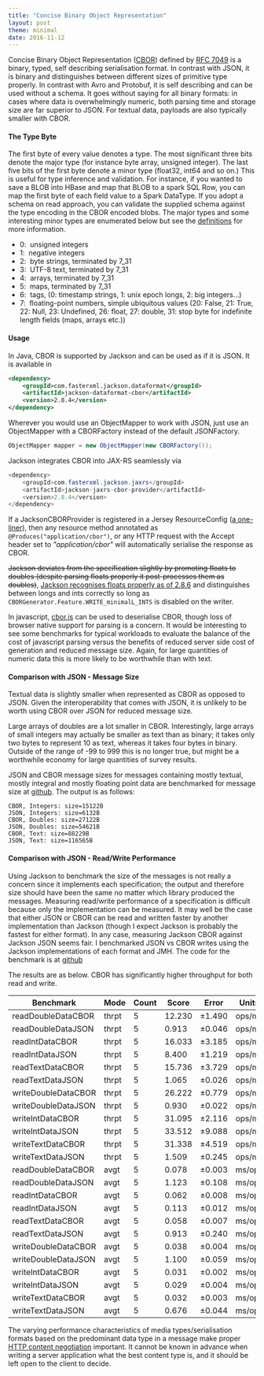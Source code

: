 ```yaml
---
title: "Concise Binary Object Representation"
layout: post
theme: minimal
date: 2016-11-12
---
```


Concise Binary Object Representation ([CBOR]("http://cbor.io/)) defined by [RFC 7049](https://tools.ietf.org/html/rfc7049) is a binary, typed, self describing serialisation format. In contrast with JSON, it is binary and distinguishes between different sizes of primitive type properly. In contrast with Avro and Protobuf, it is self describing and can be used without a schema. It goes without saying for all binary formats: in cases where data is overwhelmingly numeric, both parsing time and storage size are far superior to JSON. For textual data, payloads are also typically smaller with CBOR.

#### The Type Byte
The first byte of every value denotes a type. The most significant three bits denote the major type (for instance byte array, unsigned integer). The last five bits of the first byte denote a minor type (float32, int64 and so on.) This is useful for type inference and validation. For instance, if you wanted to save a BLOB into HBase and map that BLOB to a spark SQL Row, you can map the first byte of each field value to a Spark DataType. If you adopt a schema on read approach, you can validate the supplied schema against the type encoding in the CBOR encoded blobs. The major types and some interesting minor types are enumerated below but see the [definitions](https://tools.ietf.org/html/rfc7049#section-2.1) for more information.

- 0:  unsigned integers
- 1:  negative integers
- 2:  byte strings, terminated by 7_31
- 3:  UTF-8 text, terminated by 7_31
- 4:  arrays, terminated by 7_31
- 5:  maps, terminated by 7_31
- 6:  tags, (0: timestamp strings, 1: unix epoch longs, 2: big integers...)
- 7:  floating-point numbers, simple ubiquitous values (20: False, 21: True, 22: Null, 23: Undefined, 26: float, 27: double, 31: stop byte for indefinite length fields (maps, arrays etc.))
#### Usage

In Java, CBOR is supported by Jackson and can be used as if it is JSON. It is available in

```xml
<dependency>
    <groupId>com.fasterxml.jackson.dataformat</groupId>
    <artifactId>jackson-dataformat-cbor</artifactId>
    <version>2.8.4</version>
</dependency>
```

Wherever you would use an ObjectMapper to work with JSON, just use an ObjectMapper with a CBORFactory instead of the default JSONFactory.

```java
ObjectMapper mapper = new ObjectMapper(new CBORFactory());
```

Jackson integrates CBOR into JAX-RS seamlessly via

```java
<dependency>
    <groupId>com.fasterxml.jackson.jaxrs</groupId>
    <artifactId>jackson-jaxrs-cbor-provider</artifactId>
    <version>2.8.4</version>
</dependency>
```

If a JacksonCBORProvider is registered in a Jersey ResourceConfig ([a one-liner](https://richardstartin.github.io/posts/http-content-negotiation)), then any resource method annotated as `@Produces("application/cbor")`, or any HTTP request with the Accept header set to _"application/cbor"_ will automatically serialise the response as CBOR.

~~Jackson deviates from the specification slightly by promoting floats to doubles (despite parsing floats properly it post-processes them as doubles)~~, [Jackson recognises floats properly as of 2.8.6](https://github.com/FasterXML/jackson-dataformats-binary/issues/32) and distinguishes between longs and ints correctly so long as `CBORGenerator.Feature.WRITE_minimalL_INTS` is disabled on the writer.

In javascript, [cbor.js](https://github.com/paroga/cbor-js) can be used to deserialise CBOR, though loss of browser native support for parsing is a concern. It would be interesting to see some benchmarks for typical workloads to evaluate the balance of the cost of javascript parsing versus the benefits of reduced server side cost of generation and reduced message size. Again, for large quantities of numeric data this is more likely to be worthwhile than with text.

#### Comparison with JSON - Message Size

Textual data is slightly smaller when represented as CBOR as opposed to JSON. Given the interoperability that comes with JSON, it is unlikely to be worth using CBOR over JSON for reduced message size.

Large arrays of doubles are a lot smaller in CBOR. Interestingly, large arrays of small integers may actually be smaller as text than as binary; it takes only two bytes to represent 10 as text, whereas it takes four bytes in binary. Outside of the range of -99 to 999 this is no longer true, but might be a worthwhile economy for large quantities of survey results.

JSON and CBOR message sizes for messages containing mostly textual, mostly integral and mostly floating point data are benchmarked for message size at [github](https://github.com/richardstartin/cbor-benchmark/blob/master/src/test/java/cbor/CborMessageSize.java). The output is as follows:

```
CBOR, Integers: size=15122B
JSON, Integers: size=6132B
CBOR, Doubles: size=27122B
JSON, Doubles: size=54621B
CBOR, Text: size=88229B
JSON, Text: size=116565B
```
#### Comparison with JSON - Read/Write Performance

Using Jackson to benchmark the size of the messages is not really a concern since it implements each specification; the output and therefore size should have been the same no matter which library produced the messages. Measuring read/write performance of a specification is difficult because only the implementation can be measured. It may well be the case that either JSON or CBOR can be read and written faster by another implementation than Jackson (though I expect Jackson is probably the fastest for either format). In any case, measuring Jackson CBOR against Jackson JSON seems fair. I benchmarked JSON vs CBOR writes using the Jackson implementations of each format and JMH. The code for the benchmark is at [github](https://github.com/richardstartin/cbor-benchmark/blob/master/src/test/java/cbor/CborJsonBenchmark.java)

The results are as below. CBOR has significantly higher throughput for both read and write.

<div class="table-holder">
<table class="table table-bordered table-hover table-condensed">
<thead>
<th>Benchmark</th>
<th>Mode</th>
<th>Count</th>
<th>Score</th>
<th>Error</th>
<th>Units</th>
</thead>
<tbody>
<tr>
<td>readDoubleDataCBOR</td>
<td>thrpt</td>
<td>5</td>
<td>12.230</td>
<td>±1.490</td>
<td>ops/ms</td>
</tr>
<tr>
<td>readDoubleDataJSON</td>
<td>thrpt</td>
<td>5</td>
<td>0.913</td>
<td>±0.046</td>
<td>ops/ms</td>
</tr>
<tr>
<td>readIntDataCBOR</td>
<td>thrpt</td>
<td>5</td>
<td>16.033</td>
<td>±3.185</td>
<td>ops/ms</td>
</tr>
<tr>
<td>readIntDataJSON</td>
<td>thrpt</td>
<td>5</td>
<td>8.400</td>
<td>±1.219</td>
<td>ops/ms</td>
</tr>
<tr>
<td>readTextDataCBOR</td>
<td>thrpt</td>
<td>5</td>
<td>15.736</td>
<td>±3.729</td>
<td>ops/ms</td>
</tr>
<tr>
<td>readTextDataJSON</td>
<td>thrpt</td>
<td>5</td>
<td>1.065</td>
<td>±0.026</td>
<td>ops/ms</td>
</tr>
<tr>
<td>writeDoubleDataCBOR</td>
<td>thrpt</td>
<td>5</td>
<td>26.222</td>
<td>±0.779</td>
<td>ops/ms</td>
</tr>
<tr>
<td>writeDoubleDataJSON</td>
<td>thrpt</td>
<td>5</td>
<td>0.930</td>
<td>±0.022</td>
<td>ops/ms</td>
</tr>
<tr>
<td>writeIntDataCBOR</td>
<td>thrpt</td>
<td>5</td>
<td>31.095</td>
<td>±2.116</td>
<td>ops/ms</td>
</tr>
<tr>
<td>writeIntDataJSON</td>
<td>thrpt</td>
<td>5</td>
<td>33.512</td>
<td>±9.088</td>
<td>ops/ms</td>
</tr>
<tr>
<td>writeTextDataCBOR</td>
<td>thrpt</td>
<td>5</td>
<td>31.338</td>
<td>±4.519</td>
<td>ops/ms</td>
</tr>
<tr>
<td>writeTextDataJSON</td>
<td>thrpt</td>
<td>5</td>
<td>1.509</td>
<td>±0.245</td>
<td>ops/ms</td>
</tr>
<tr>
<td>readDoubleDataCBOR</td>
<td>avgt</td>
<td>5</td>
<td>0.078</td>
<td>±0.003</td>
<td>ms/op</td>
</tr>
<tr>
<td>readDoubleDataJSON</td>
<td>avgt</td>
<td>5</td>
<td>1.123</td>
<td>±0.108</td>
<td>ms/op</td>
</tr>
<tr>
<td>readIntDataCBOR</td>
<td>avgt</td>
<td>5</td>
<td>0.062</td>
<td>±0.008</td>
<td>ms/op</td>
</tr>
<tr>
<td>readIntDataJSON</td>
<td>avgt</td>
<td>5</td>
<td>0.113</td>
<td>±0.012</td>
<td>ms/op</td>
</tr>
<tr>
<td>readTextDataCBOR</td>
<td>avgt</td>
<td>5</td>
<td>0.058</td>
<td>±0.007</td>
<td>ms/op</td>
</tr>
<tr>
<td>readTextDataJSON</td>
<td>avgt</td>
<td>5</td>
<td>0.913</td>
<td>±0.240</td>
<td>ms/op</td>
</tr>
<tr>
<td>writeDoubleDataCBOR</td>
<td>avgt</td>
<td>5</td>
<td>0.038</td>
<td>±0.004</td>
<td>ms/op</td>
</tr>
<tr>
<td>writeDoubleDataJSON</td>
<td>avgt</td>
<td>5</td>
<td>1.100</td>
<td>±0.059</td>
<td>ms/op</td>
</tr>
<tr>
<td>writeIntDataCBOR</td>
<td>avgt</td>
<td>5</td>
<td>0.031</td>
<td>±0.002</td>
<td>ms/op</td>
</tr>
<tr>
<td>writeIntDataJSON</td>
<td>avgt</td>
<td>5</td>
<td>0.029</td>
<td>±0.004</td>
<td>ms/op</td>
</tr>
<tr>
<td>writeTextDataCBOR</td>
<td>avgt</td>
<td>5</td>
<td>0.032</td>
<td>±0.003</td>
<td>ms/op</td>
</tr>
<tr>
<td>writeTextDataJSON</td>
<td>avgt</td>
<td>5</td>
<td>0.676</td>
<td>±0.044</td>
<td>ms/op</td>
</tr>
</tbody>
</table>
</div>

The varying performance characteristics of media types/serialisation formats based on the predominant data type in a message make proper [HTTP content negotiation](https://richardstartin.github.io/posts/http-content-negotiation) important. It cannot be known in advance when writing a server application what the best content type is, and it should be left open to the client to decide.
